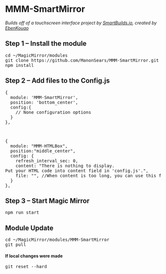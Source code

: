 <h1>MMM-SmartMirror</h1>
<i>Builds off of a touchscreen interface project by <a href="https://smartbuilds.io">SmartBuilds.io</a>, created by <a href="https://github.com/EbenKouao/MMM-SmartTouch">EbenKouao</a></i>

<h2>Step 1 – Install the module</h2>
<pre>
cd ~/MagicMirror/modules
git clone https://github.com/ManonSears/MMM-SmartMirror.git
npm install
</pre>

<h2>Step 2 – Add files to the Config.js</h2>
<pre>
{
  module: 'MMM-SmartMirror', 
  position: 'bottom_center',
  config:{ 
    // None configuration options
  }
},
</pre>
<br>
<pre>
{
  module: "MMM-HTMLBox",
  position:"middle_center",
  config: {
    refresh_interval_sec: 0,
    content: "There is nothing to display. <br>Put your HTML code into content field in 'config.js'.",
    file: "", //When content is too long, you can use this for external file. relative path from `MMM-HTMLBox`
  }
},
</pre>

<h2>Step 3 – Start Magic Mirror</h2>
<pre>
npm run start
</pre>

<h2>Module Update</h2>
<pre>
cd ~/MagicMirror/modules/MMM-SmartMirror
git pull
</pre>
<h4>If local changes were made</h4>
<pre>
git reset --hard
</pre>
